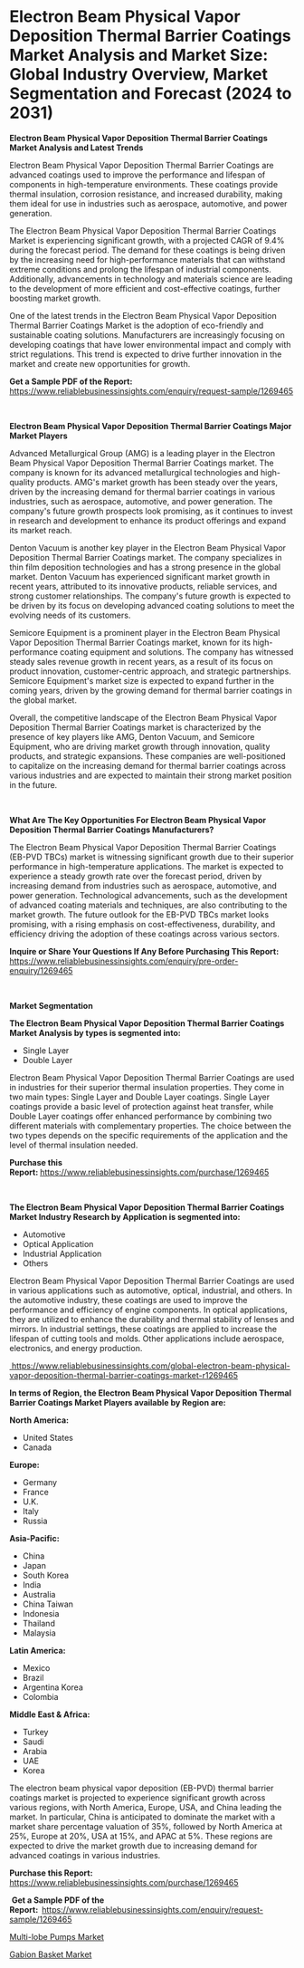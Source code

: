 <p><h1>Electron Beam Physical Vapor Deposition Thermal Barrier Coatings Market Analysis and Market Size: Global Industry Overview, Market Segmentation and Forecast (2024 to 2031)</h1></p><p><strong>Electron Beam Physical Vapor Deposition Thermal Barrier Coatings Market Analysis and Latest Trends</strong></p>
<p><p>Electron Beam Physical Vapor Deposition Thermal Barrier Coatings are advanced coatings used to improve the performance and lifespan of components in high-temperature environments. These coatings provide thermal insulation, corrosion resistance, and increased durability, making them ideal for use in industries such as aerospace, automotive, and power generation.</p><p>The Electron Beam Physical Vapor Deposition Thermal Barrier Coatings Market is experiencing significant growth, with a projected CAGR of 9.4% during the forecast period. The demand for these coatings is being driven by the increasing need for high-performance materials that can withstand extreme conditions and prolong the lifespan of industrial components. Additionally, advancements in technology and materials science are leading to the development of more efficient and cost-effective coatings, further boosting market growth.</p><p>One of the latest trends in the Electron Beam Physical Vapor Deposition Thermal Barrier Coatings Market is the adoption of eco-friendly and sustainable coating solutions. Manufacturers are increasingly focusing on developing coatings that have lower environmental impact and comply with strict regulations. This trend is expected to drive further innovation in the market and create new opportunities for growth.</p></p>
<p><strong>Get a Sample PDF of the Report:&nbsp;</strong> <a href="https://www.reliablebusinessinsights.com/enquiry/request-sample/1269465">https://www.reliablebusinessinsights.com/enquiry/request-sample/1269465</a></p>
<p>&nbsp;</p>
<p><strong>Electron Beam Physical Vapor Deposition Thermal Barrier Coatings Major Market Players</strong></p>
<p><p>Advanced Metallurgical Group (AMG) is a leading player in the Electron Beam Physical Vapor Deposition Thermal Barrier Coatings market. The company is known for its advanced metallurgical technologies and high-quality products. AMG's market growth has been steady over the years, driven by the increasing demand for thermal barrier coatings in various industries, such as aerospace, automotive, and power generation. The company's future growth prospects look promising, as it continues to invest in research and development to enhance its product offerings and expand its market reach.</p><p>Denton Vacuum is another key player in the Electron Beam Physical Vapor Deposition Thermal Barrier Coatings market. The company specializes in thin film deposition technologies and has a strong presence in the global market. Denton Vacuum has experienced significant market growth in recent years, attributed to its innovative products, reliable services, and strong customer relationships. The company's future growth is expected to be driven by its focus on developing advanced coating solutions to meet the evolving needs of its customers.</p><p>Semicore Equipment is a prominent player in the Electron Beam Physical Vapor Deposition Thermal Barrier Coatings market, known for its high-performance coating equipment and solutions. The company has witnessed steady sales revenue growth in recent years, as a result of its focus on product innovation, customer-centric approach, and strategic partnerships. Semicore Equipment's market size is expected to expand further in the coming years, driven by the growing demand for thermal barrier coatings in the global market.</p><p>Overall, the competitive landscape of the Electron Beam Physical Vapor Deposition Thermal Barrier Coatings market is characterized by the presence of key players like AMG, Denton Vacuum, and Semicore Equipment, who are driving market growth through innovation, quality products, and strategic expansions. These companies are well-positioned to capitalize on the increasing demand for thermal barrier coatings across various industries and are expected to maintain their strong market position in the future.</p></p>
<p>&nbsp;</p>
<p><strong>What Are The Key Opportunities For Electron Beam Physical Vapor Deposition Thermal Barrier Coatings Manufacturers?</strong></p>
<p><p>The Electron Beam Physical Vapor Deposition Thermal Barrier Coatings (EB-PVD TBCs) market is witnessing significant growth due to their superior performance in high-temperature applications. The market is expected to experience a steady growth rate over the forecast period, driven by increasing demand from industries such as aerospace, automotive, and power generation. Technological advancements, such as the development of advanced coating materials and techniques, are also contributing to the market growth. The future outlook for the EB-PVD TBCs market looks promising, with a rising emphasis on cost-effectiveness, durability, and efficiency driving the adoption of these coatings across various sectors.</p></p>
<p><strong>Inquire or Share Your Questions If Any Before Purchasing This Report:</strong> <a href="https://www.reliablebusinessinsights.com/enquiry/pre-order-enquiry/1269465">https://www.reliablebusinessinsights.com/enquiry/pre-order-enquiry/1269465</a></p>
<p>&nbsp;</p>
<p><strong>Market Segmentation</strong></p>
<p><strong>The Electron Beam Physical Vapor Deposition Thermal Barrier Coatings Market Analysis by types is segmented into:</strong></p>
<p><ul><li>Single Layer</li><li>Double Layer</li></ul></p>
<p><p>Electron Beam Physical Vapor Deposition Thermal Barrier Coatings are used in industries for their superior thermal insulation properties. They come in two main types: Single Layer and Double Layer coatings. Single Layer coatings provide a basic level of protection against heat transfer, while Double Layer coatings offer enhanced performance by combining two different materials with complementary properties. The choice between the two types depends on the specific requirements of the application and the level of thermal insulation needed.</p></p>
<p><strong>Purchase this Report:&nbsp;</strong><a href="https://www.reliablebusinessinsights.com/purchase/1269465">https://www.reliablebusinessinsights.com/purchase/1269465</a></p>
<p>&nbsp;</p>
<p><strong>The Electron Beam Physical Vapor Deposition Thermal Barrier Coatings Market Industry Research by Application is segmented into:</strong></p>
<p><ul><li>Automotive</li><li>Optical Application</li><li>Industrial Application</li><li>Others</li></ul></p>
<p><p>Electron Beam Physical Vapor Deposition Thermal Barrier Coatings are used in various applications such as automotive, optical, industrial, and others. In the automotive industry, these coatings are used to improve the performance and efficiency of engine components. In optical applications, they are utilized to enhance the durability and thermal stability of lenses and mirrors. In industrial settings, these coatings are applied to increase the lifespan of cutting tools and molds. Other applications include aerospace, electronics, and energy production.</p></p>
<p><a href="https://www.reliablebusinessinsights.com/global-electron-beam-physical-vapor-deposition-thermal-barrier-coatings-market-r1269465">&nbsp;https://www.reliablebusinessinsights.com/global-electron-beam-physical-vapor-deposition-thermal-barrier-coatings-market-r1269465</a></p>
<p><strong>In terms of Region, the Electron Beam Physical Vapor Deposition Thermal Barrier Coatings Market Players available by Region are:</strong></p>
<p>
    <p> <strong> North America: </strong>
        <ul>
            <li>United States</li>
            <li>Canada</li>
        </ul>
        </p> 
    <p> <strong> Europe: </strong>
        <ul>
            <li>Germany</li>
            <li>France</li>
            <li>U.K.</li>
            <li>Italy</li>
            <li>Russia</li>
        </ul>
        </p> 
    <p> <strong> Asia-Pacific: </strong>
        <ul>
            <li>China</li>
            <li>Japan</li>
            <li>South Korea</li>
            <li>India</li>
            <li>Australia</li>
            <li>China Taiwan</li>
            <li>Indonesia</li>
            <li>Thailand</li>
            <li>Malaysia</li>
        </ul>
        </p> 
    <p> <strong> Latin America: </strong>
        <ul>
            <li>Mexico</li>
            <li>Brazil</li>
            <li>Argentina Korea</li>
            <li>Colombia</li>
        </ul>
        </p> 
    <p> <strong> Middle East & Africa: </strong>
        <ul>
            <li>Turkey</li>
            <li>Saudi</li>
            <li>Arabia</li>
            <li>UAE</li>
            <li>Korea</li>
        </ul>
    </p>
    </p>
<p><p>The electron beam physical vapor deposition (EB-PVD) thermal barrier coatings market is projected to experience significant growth across various regions, with North America, Europe, USA, and China leading the market. In particular, China is anticipated to dominate the market with a market share percentage valuation of 35%, followed by North America at 25%, Europe at 20%, USA at 15%, and APAC at 5%. These regions are expected to drive the market growth due to increasing demand for advanced coatings in various industries.</p></p>
<p><strong>Purchase this Report: </strong><a href="https://www.reliablebusinessinsights.com/purchase/1269465">https://www.reliablebusinessinsights.com/purchase/1269465</a></p>
<p>&nbsp;<strong>Get a Sample PDF of the Report:&nbsp;&nbsp;</strong><a href="https://www.reliablebusinessinsights.com/enquiry/request-sample/1269465">https://www.reliablebusinessinsights.com/enquiry/request-sample/1269465</a></p>
<p><strong></strong></p>
<p><p><a href="https://medium.com/@abdulkoss1996/evaluating-global-multi-lobe-pumps-market-trends-and-growth-opportunities-by-region-type-upto-500-38ccc6ffcb9e">Multi-lobe Pumps Market</a></p><p><a href="https://medium.com/@theomorar08/gabion-basket-industry-analysis-report-its-market-size-share-trends-by-application-region-dc07fbf65b0b">Gabion Basket Market</a></p></p>